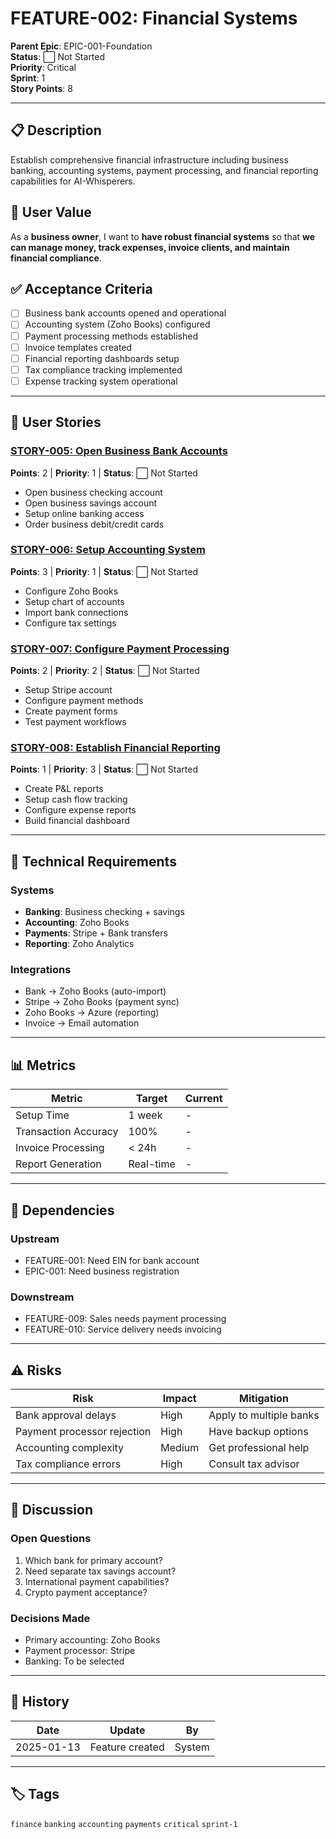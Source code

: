 # FEATURE-002: Financial Systems

**Parent Epic**: EPIC-001-Foundation  
**Status**: ⬜ Not Started  
**Priority**: Critical  
**Sprint**: 1  
**Story Points**: 8  

---

## 📋 Description

Establish comprehensive financial infrastructure including business banking, accounting systems, payment processing, and financial reporting capabilities for AI-Whisperers.

## 👤 User Value

As a **business owner**, I want to **have robust financial systems** so that **we can manage money, track expenses, invoice clients, and maintain financial compliance**.

## ✅ Acceptance Criteria

- [ ] Business bank accounts opened and operational
- [ ] Accounting system (Zoho Books) configured
- [ ] Payment processing methods established
- [ ] Invoice templates created
- [ ] Financial reporting dashboards setup
- [ ] Tax compliance tracking implemented
- [ ] Expense tracking system operational

---

## 📖 User Stories

### [STORY-005: Open Business Bank Accounts](../Stories/STORY-005-Business-Banking.md)
**Points**: 2 | **Priority**: 1 | **Status**: ⬜ Not Started
- Open business checking account
- Open business savings account
- Setup online banking access
- Order business debit/credit cards

### [STORY-006: Setup Accounting System](../Stories/STORY-006-Accounting-Setup.md)
**Points**: 3 | **Priority**: 1 | **Status**: ⬜ Not Started
- Configure Zoho Books
- Setup chart of accounts
- Import bank connections
- Configure tax settings

### [STORY-007: Configure Payment Processing](../Stories/STORY-007-Payment-Processing.md)
**Points**: 2 | **Priority**: 2 | **Status**: ⬜ Not Started
- Setup Stripe account
- Configure payment methods
- Create payment forms
- Test payment workflows

### [STORY-008: Establish Financial Reporting](../Stories/STORY-008-Financial-Reporting.md)
**Points**: 1 | **Priority**: 3 | **Status**: ⬜ Not Started
- Create P&L reports
- Setup cash flow tracking
- Configure expense reports
- Build financial dashboard

---

## 🔧 Technical Requirements

### Systems
- **Banking**: Business checking + savings
- **Accounting**: Zoho Books
- **Payments**: Stripe + Bank transfers
- **Reporting**: Zoho Analytics

### Integrations
- Bank → Zoho Books (auto-import)
- Stripe → Zoho Books (payment sync)
- Zoho Books → Azure (reporting)
- Invoice → Email automation

---

## 📊 Metrics

| Metric | Target | Current |
|--------|--------|---------|
| Setup Time | 1 week | - |
| Transaction Accuracy | 100% | - |
| Invoice Processing | < 24h | - |
| Report Generation | Real-time | - |

---

## 🚧 Dependencies

### Upstream
- FEATURE-001: Need EIN for bank account
- EPIC-001: Need business registration

### Downstream
- FEATURE-009: Sales needs payment processing
- FEATURE-010: Service delivery needs invoicing

---

## ⚠️ Risks

| Risk | Impact | Mitigation |
|------|--------|------------|
| Bank approval delays | High | Apply to multiple banks |
| Payment processor rejection | High | Have backup options |
| Accounting complexity | Medium | Get professional help |
| Tax compliance errors | High | Consult tax advisor |

---

## 💬 Discussion

### Open Questions
1. Which bank for primary account?
2. Need separate tax savings account?
3. International payment capabilities?
4. Crypto payment acceptance?

### Decisions Made
- Primary accounting: Zoho Books
- Payment processor: Stripe
- Banking: To be selected

---

## 🔄 History

| Date | Update | By |
|------|--------|-----|
| 2025-01-13 | Feature created | System |

---

## 🏷️ Tags

`finance` `banking` `accounting` `payments` `critical` `sprint-1`